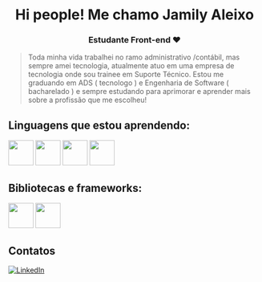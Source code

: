 <h1 align="center"> Hi people! Me chamo Jamily Aleixo </h1>
<h3 align="center"> Estudante Front-end ♥ </h3>

> Toda minha vida trabalhei no ramo administrativo /contábil, mas sempre amei tecnologia, atualmente atuo em uma empresa de tecnologia onde sou trainee em Suporte Técnico. Estou me graduando em ADS ( tecnologo ) e Engenharia de Software ( bacharelado ) e sempre estudando para aprimorar e aprender mais sobre a profissão que me escolheu!


## Linguagens que estou aprendendo: 

<div>
    <img src="https://cdn.jsdelivr.net/gh/devicons/devicon/icons/html5/html5-original.svg" width="50" height="50"/>
    <img src="https://cdn.jsdelivr.net/gh/devicons/devicon/icons/css3/css3-original.svg" width="50" height="50"/>
    <img src="https://cdn.jsdelivr.net/gh/devicons/devicon/icons/javascript/javascript-original.svg" width="50" height="50"/>
    <img src="https://cdn.jsdelivr.net/gh/devicons/devicon/icons/java/java-original.svg" width="50" height="50"/>

</div>

## Bibliotecas e frameworks: 
  
<div>
  <img src="https://cdn.jsdelivr.net/gh/devicons/devicon/icons/jquery/jquery-plain-wordmark.svg" width="50" height="50"/>
  <img src="https://cdn.jsdelivr.net/gh/devicons/devicon/icons/react/react-original.svg" width="50" height="50"/>

</div>

## Contatos

[![LinkedIn](https://img.shields.io/badge/-LinkedIn-CDCDCD?style=for-the-badge&logo=linkedin&logoColor=ffffff-)](https://www.linkedin.com/public-profile/settings?trk=d_flagship3_profile_self_view_public_profile/)